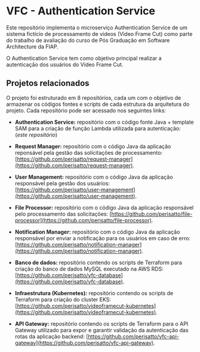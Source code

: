 
# VFC - Authentication Service

Este repositório implementa o microserviço Authentication Service de um sistema fictício de processamento de videos (Video Frame Cut) como parte do trabalho de avaliação do curso de Pós Graduação em Software Architecture da FIAP.

O Authentication Service tem como objetivo principal realizar a autenticação dos usuários do Video Frame Cut.

## Projetos relacionados

O projeto foi estruturado em 8 repositórios, cada um com o objetivo de armazenar os códigos fontes e scripts de cada estrutura da arquitetura do projeto. Cada repositório pode ser acessado nos seguintes links:
* **Authentication Service:** repositório com o código fonte Java + template SAM para a criação de função Lambda utilizada para autenticação: (*este repositório*)
* **Request Manager:** repositório com o código Java da aplicação reponsável pela gestão das solicitações de processamento: [https://github.com/perisatto/request-manager](https://github.com/perisatto/request-manager).
* **User Management:** repositório com o código Java da aplicação responsável pela gestão dos usuários: [https://github.com/perisatto/user-management](https://github.com/perisatto/user-management).
* **File Processor:** repositório com o código Java da aplicação responsável pelo processamento das solicitações: [https://github.com/perisatto/file-processor](https://github.com/perisatto/file-processor).
* **Notification Manager:** repositório com o código Java da aplicação responsável por enviar a notificação para os usuários em caso de erro: [https://github.com/perisatto/notification-manager](https://github.com/perisatto/notification-manager).

* **Banco de dados:** repositório contendo os scripts de Terraform para criação do banco de dados MySQL executado na AWS RDS: [https://github.com/perisatto/vfc-database](https://github.com/perisatto/vfc-database).
* **Infraestrutura (Kubernetes):** repositório contendo os scripts de Terraform para criação do cluster EKS: [https://github.com/perisatto/videoframecut-kubernetes](https://github.com/perisatto/videoframecut-kubernetes).
* **API Gateway:** repositório contendo os scripts de Terraform para o API Gateway utilizado para expor e garantir validação da autenticação das rotas da aplicação backend: [https://github.com/perisatto/vfc-api-gateway](https://github.com/perisatto/vfc-api-gateway).

